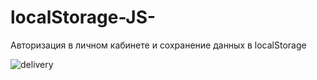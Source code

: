 # localStorage-JS-

<p>Авторизация в личном кабинете и сохранение данных в localStorage</p>

<img src="https://kartinkin.net/uploads/posts/2021-03/thumbs/1617152171_5-p-sushi-pitstsa-krasivo-5.jpg" alt="delivery">
